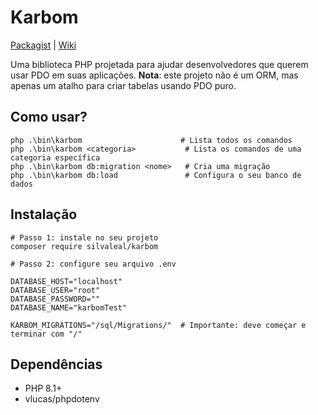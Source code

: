 # Karbom
[Packagist](https://packagist.org/packages/silvaleal/karbom) | [Wiki](https://github.com/silvaleal/karbom/wiki)

Uma biblioteca PHP projetada para ajudar desenvolvedores que querem usar PDO em suas aplicações.
**Nota**: este projeto não é um ORM, mas apenas um atalho para criar tabelas usando PDO puro.

## Como usar?

```shell
php .\bin\karbom                      # Lista todos os comandos
php .\bin\karbom <categoria>           # Lista os comandos de uma categoria específica
php .\bin\karbom db:migration <nome>   # Cria uma migração
php .\bin\karbom db:load               # Configura o seu banco de dados
```

## Instalação

```shell
# Passo 1: instale no seu projeto
composer require silvaleal/karbom

# Passo 2: configure seu arquivo .env

DATABASE_HOST="localhost"
DATABASE_USER="root"
DATABASE_PASSWORD=""
DATABASE_NAME="karbomTest"

KARBOM_MIGRATIONS="/sql/Migrations/"  # Importante: deve começar e terminar com "/"
```

## Dependências
- PHP 8.1+
- vlucas/phpdotenv
